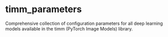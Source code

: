 # timm_parameters
Comprehensive collection of configuration parameters for all deep learning models available in the timm (PyTorch Image Models) library.
